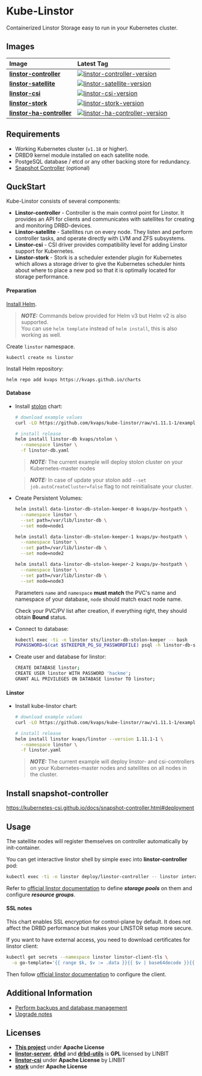 # Kube-Linstor

Containerized Linstor Storage easy to run in your Kubernetes cluster.

## Images

| Image                            | Latest Tag                                                                               |
|:---------------------------------|:-----------------------------------------------------------------------------------------|
| **[linstor-controller]**         | [![linstor-controller-version]](https://hub.docker.com/r/kvaps/linstor-controller)       |
| **[linstor-satellite]**          | [![linstor-satellite-version]](https://hub.docker.com/r/kvaps/linstor-satellite)         |
| **[linstor-csi]**                | [![linstor-csi-version]](https://hub.docker.com/r/kvaps/linstor-csi)                     |
| **[linstor-stork]**              | [![linstor-stork-version]](https://hub.docker.com/r/kvaps/linstor-stork)                 |
| **[linstor-ha-controller]**      | [![linstor-ha-controller-version]](https://hub.docker.com/r/kvaps/linstor-ha-controller) |

[linstor-controller]: dockerfiles/linstor-controller/Dockerfile
[linstor-controller-version]: https://img.shields.io/docker/v/kvaps/linstor-controller.svg?sort=semver
[linstor-satellite]: dockerfiles/linstor-controller/Dockerfile
[linstor-satellite-version]: https://img.shields.io/docker/v/kvaps/linstor-satellite.svg?sort=semver
[linstor-csi]: dockerfiles/linstor-csi/Dockerfile
[linstor-csi-version]: https://img.shields.io/docker/v/kvaps/linstor-csi.svg?sort=semver
[linstor-stork]: dockerfiles/linstor-stork/Dockerfile
[linstor-stork-version]: https://img.shields.io/docker/v/kvaps/linstor-stork.svg?sort=semver
[linstor-ha-controller]: dockerfiles/linstor-ha-controller/Dockerfile
[linstor-ha-controller-version]: https://img.shields.io/docker/v/kvaps/linstor-ha-controller.svg?sort=semver

## Requirements

* Working Kubernetes cluster (`v1.18` or higher).
* DRBD9 kernel module installed on each satellite node.
* PostgeSQL database / etcd or any other backing store for redundancy.
* [Snapshot Controller](https://kubernetes-csi.github.io/docs/snapshot-controller.html#snapshot-controller) (optional)

## QuckStart

Kube-Linstor consists of several components:

* **Linstor-controller** - Controller is the main control point for Linstor. It provides an API for clients and communicates with satellites for creating and monitoring DRBD-devices.
* **Linstor-satellite** - Satellites run on every node. They listen and perform controller tasks, and operate directly with LVM and ZFS subsystems.
* **Linstor-csi** - CSI driver provides compatibility level for adding Linstor support for Kubernetes.
* **Linstor-stork** - Stork is a scheduler extender plugin for Kubernetes which allows a storage driver to give the Kubernetes scheduler hints about where to place a new pod so that it is optimally located for storage performance.

#### Preparation

[Install Helm](https://helm.sh/docs/intro/).

> **_NOTE:_**
> Commands below provided for Helm v3 but Helm v2 is also supported.  
> You can use `helm template` instead of `helm install`, this is also working as well.

Create `linstor` namespace.
```
kubectl create ns linstor
```

Install Helm repository:
```
helm repo add kvaps https://kvaps.github.io/charts
```

#### Database

* Install [stolon](https://github.com/kvaps/stolon-chart) chart:

  ```bash
  # download example values
  curl -LO https://github.com/kvaps/kube-linstor/raw/v1.11.1-1/examples/linstor-db.yaml

  # install release
  helm install linstor-db kvaps/stolon \
    --namespace linstor \
    -f linstor-db.yaml
  ```

  > **_NOTE:_**
  > The current example will deploy stolon cluster on your Kubernetes-master nodes

  > **_NOTE:_**
  > In case of update your stolon add `--set job.autoCreateCluster=false` flag to not reinitialisate your cluster.

* Create Persistent Volumes:
  ```bash
  helm install data-linstor-db-stolon-keeper-0 kvaps/pv-hostpath \
    --namespace linstor \
    --set path=/var/lib/linstor-db \
    --set node=node1

  helm install data-linstor-db-stolon-keeper-1 kvaps/pv-hostpath \
    --namespace linstor \
    --set path=/var/lib/linstor-db \
    --set node=node2

  helm install data-linstor-db-stolon-keeper-2 kvaps/pv-hostpath \
    --namespace linstor \
    --set path=/var/lib/linstor-db \
    --set node=node3
  ```

  Parameters `name` and `namespace` **must match** the PVC's name and namespace of your database, `node` should match exact node name.

  Check your PVC/PV list after creation, if everything right, they should obtain **Bound** status.

* Connect to database:
  ```bash
  kubectl exec -ti -n linstor sts/linstor-db-stolon-keeper -- bash
  PGPASSWORD=$(cat $STKEEPER_PG_SU_PASSWORDFILE) psql -h linstor-db-stolon-proxy -U stolon postgres
  ```

* Create user and database for linstor:
  ```bash
  CREATE DATABASE linstor;
  CREATE USER linstor WITH PASSWORD 'hackme';
  GRANT ALL PRIVILEGES ON DATABASE linstor TO linstor;
  ```

#### Linstor

* Install kube-linstor chart:

  ```bash
  # download example values
  curl -LO https://github.com/kvaps/kube-linstor/raw/v1.11.1-1/examples/linstor.yaml

  # install release
  helm install linstor kvaps/linstor --version 1.11.1-1 \
    --namespace linstor \
    -f linstor.yaml
  ```

  > **_NOTE:_**
  > The current example will deploy linstor- and csi-controllers on your Kubernetes-master nodes and satellites on all nodes in the cluster.


## Install snapshot-controller

https://kubernetes-csi.github.io/docs/snapshot-controller.html#deployment

## Usage

The satellite nodes will register themselves on controller automatically by init-container.

You can get interactive linstor shell by simple exec into **linstor-controller** pod:

```bash
kubectl exec -ti -n linstor deploy/linstor-controller -- linstor interactive
```

Refer to [official linstor documentation](https://docs.linbit.com/docs/linstor-guide/) to define ***storage pools*** on them and configure ***resource groups***.

#### SSL notes

This chart enables SSL encryption for control-plane by default. It does not affect the DRBD performance but makes your LINSTOR setup more secure.

If you want to have external access, you need to download certificates for linstor client:

```bash
kubectl get secrets --namespace linstor linstor-client-tls \
  -o go-template='{{ range $k, $v := .data }}{{ $v | base64decode }}{{ end }}'
```

Then follow [official linstor documentation](https://www.linbit.com/drbd-user-guide/users-guide-linstor/#s-rest-api-https-restricted-client) to configure the client.

## Additional Information

* [Perform backups and database management](docs/BACKUP.md)
* [Upgrade notes](docs/UPGRADE.md)

## Licenses

* **[This project](LICENSE)** under **Apache License**
* **[linstor-server]**, **[drbd]** and **[drbd-utils]** is **GPL** licensed by LINBIT
* **[linstor-csi]** under **Apache License** by LINBIT
* **[stork]** under **Apache License**

[linstor-server]: https://github.com/LINBIT/linstor-server/blob/master/COPYING
[drbd]: https://github.com/LINBIT/drbd-9.0/blob/master/COPY
[drbd-utils]: https://github.com/LINBIT/drbd-utils/blob/master/COPYING
[linstor-csi]: https://github.com/piraeusdatastore/linstor-csi/blob/master/LICENSE
[stork]: https://github.com/libopenstorage/stork/blob/master/LICENSE
